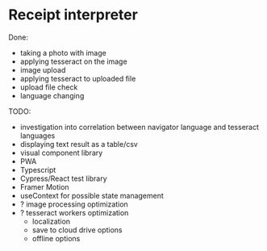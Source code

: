 # Receipt interpreter

Done:

- taking a photo with image
- applying tesseract on the image
- image upload
- applying tesseract to uploaded file
- upload file check
- language changing

TODO:

- investigation into correlation between navigator language and tesseract languages
- displaying text result as a table/csv
- visual component library
- PWA
- Typescript
- Cypress/React test library
- Framer Motion
- useContext for possible state management
- ? image processing optimization
- ? tesseract workers optimization
  - localization
  - save to cloud drive options
  - offline options
